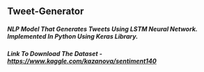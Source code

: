 ## Tweet-Generator
##### NLP Model That Generates Tweets Using LSTM Neural Network. Implemented In Python Using Keras Library.
##### Link To Download The Dataset - https://www.kaggle.com/kazanova/sentiment140
